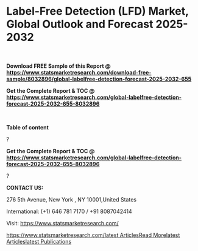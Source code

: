 <h1>Label-Free Detection (LFD) Market, Global Outlook and Forecast 2025-2032</h1><br/><p><strong>Download FREE Sample of this Report @ <a href="https://www.statsmarketresearch.com/download-free-sample/8032896/global-labelfree-detection-forecast-2025-2032-655">https://www.statsmarketresearch.com/download-free-sample/8032896/global-labelfree-detection-forecast-2025-2032-655</a></strong></p>
 
 
 
 <div><b>Get the Complete Report & TOC @ <a href="https://www.statsmarketresearch.com/global-labelfree-detection-forecast-2025-2032-655-8032896">https://www.statsmarketresearch.com/global-labelfree-detection-forecast-2025-2032-655-8032896</a></b></div>
 
 
 
 <p><br />
 
 <b>Table of content</b></p>
 
 
 
 <p>? </p>
 
 
 
 <div><b>Get the Complete Report & TOC @ <a href="https://www.statsmarketresearch.com/global-labelfree-detection-forecast-2025-2032-655-8032896">https://www.statsmarketresearch.com/global-labelfree-detection-forecast-2025-2032-655-8032896</a></b></div>
 
 
 
 <p>? </p>
 
 
 
 <p><b>CONTACT US:</b><br />
 
 276 5th Avenue, New York , NY 10001,United States<br />
 
 International: (+1) 646 781 7170 / +91 8087042414<br />
 
 Visit: <a href="https://www.statsmarketresearch.com/">https://www.statsmarketresearch.com/</a><br />
 
 <a href="https://gyeongbokgung.com">https://www.statsmarketresearch.com/</a><a href="https://hallyeomaritime.com">latest Articles</a><a href="https://jingwansa.com">Read More</a><a href="https://nguoiviet.jp/">latest Articles</a><a href="https://www.intelmarketresearch.com/">latest Publications</a></p>